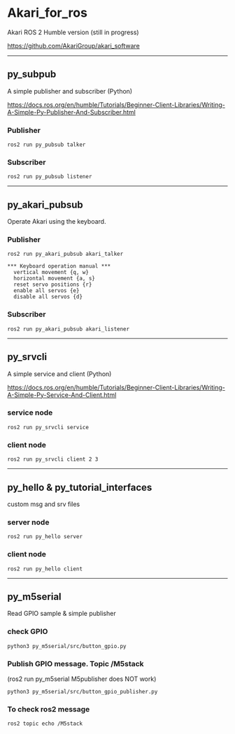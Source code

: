 # Akari_for_ros
Akari ROS 2 Humble version (still in progress)

https://github.com/AkariGroup/akari_software

***
## py_subpub
A simple publisher and subscriber (Python)

https://docs.ros.org/en/humble/Tutorials/Beginner-Client-Libraries/Writing-A-Simple-Py-Publisher-And-Subscriber.html

### Publisher  
```
ros2 run py_pubsub talker
```
### Subscriber
```
ros2 run py_pubsub listener
```

***
## py_akari_pubsub
Operate Akari using the keyboard.

### Publisher

```
ros2 run py_akari_pubsub akari_talker
```

```
*** Keyboard operation manual ***
  vertical movement {q, w}
  horizontal movement {a, s}
  reset servo positions {r}
  enable all servos {e}
  disable all servos {d}
```


### Subscriber
```
ros2 run py_akari_pubsub akari_listener
```

***
## py_srvcli
A simple service and client (Python)

https://docs.ros.org/en/humble/Tutorials/Beginner-Client-Libraries/Writing-A-Simple-Py-Service-And-Client.html

### service node  
```
ros2 run py_srvcli service
```
### client node
```
ros2 run py_srvcli client 2 3
```

***
## py_hello & py_tutorial_interfaces
custom msg and srv files
### server node  
```
ros2 run py_hello server
```
### client node
```
ros2 run py_hello client
```

***
## py_m5serial
Read GPIO sample & simple publisher
### check GPIO
```
python3 py_m5serial/src/button_gpio.py 
```
### Publish GPIO message. Topic /M5stack
(ros2 run py_m5serial M5publisher does NOT work)
```
python3 py_m5serial/src/button_gpio_publisher.py
```
### To check ros2 message
```
ros2 topic echo /M5stack
```
